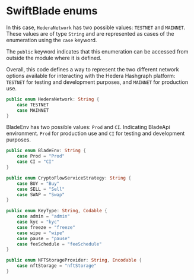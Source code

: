 # SwiftBlade enums

In this case, `HederaNetwork` has two possible values: `TESTNET` and `MAINNET`. These values are of type `String` and are represented as cases of the enumeration using the `case` keyword.

The `public` keyword indicates that this enumeration can be accessed from outside the module where it is defined.

Overall, this code defines a way to represent the two different network options available for interacting with the Hedera Hashgraph platform: `TESTNET` for testing and development purposes, and `MAINNET` for production use.

```swift
public enum HederaNetwork: String {
    case TESTNET
    case MAINNET
}
```

BladeEnv has two possible values: `Prod` and `CI`. Indicating BladeApi environment. `Prod` for production use and `CI` for testing and development purposes.

```swift
public enum BladeEnv: String {
    case Prod = "Prod"
    case CI = "CI"
}
```

```swift
public enum CryptoFlowServiceStrategy: String {
    case BUY = "Buy"
    case SELL = "Sell"
    case SWAP = "Swap"
}
```

```swift
public enum KeyType: String, Codable {
    case admin = "admin"
    case kyc = "kyc"
    case freeze = "freeze"
    case wipe = "wipe"
    case pause = "pause"
    case feeSchedule = "feeSchedule"
}
```

```swift
public enum NFTStorageProvider: String, Encodable {
    case nftStorage = "nftStorage"
}
```